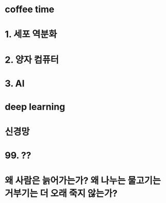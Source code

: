 # coffee time 

# 1. 세포 역분화 

# 2. 양자 컴퓨터 

# 3. AI 
  # deep learning 
  # 신경망 

# 99. ??
  # 왜 사람은 늙어가는가? 왜 나누는 물고기는 거부기는 더 오래 죽지 않는가? 
